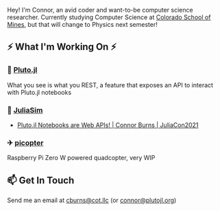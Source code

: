 Hey! I'm Connor, an avid coder and want-to-be computer science researcher. Currently studying Computer Science at [Colorado School of Mines](https://www.mines.edu/), but that will change to Physics next semester!

## ⚡ What I'm Working On ⚡
### 🎈 [Pluto.jl](https://github.com/fonsp/Pluto.jl)
What you see is what you REST, a feature that exposes an API to interact with Pluto.jl notebooks

### 🧪 [JuliaSim](https://juliacomputing.com/products/juliasim/)

- [Pluto.jl Notebooks are Web APIs! | Connor Burns | JuliaCon2021](https://youtu.be/cx_mjsmybA8)
### ✈ [picopter](https://github.com/ctrekker/picopter)
Raspberry Pi Zero W powered quadcopter, very WIP

## 📫 Get In Touch
Send me an email at [cburns@cot.llc](mailto:cburns@cot.llc) (or [connor@plutojl.org](mailto:connor@plutojl.org))
